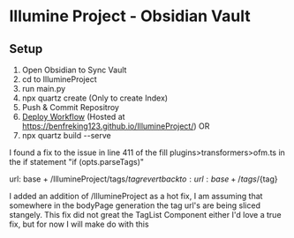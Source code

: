 # Illumine Project - Obsidian Vault



## Setup

1. Open Obsidian to Sync Vault
2. cd to IllumineProject
3. run main.py
2. npx quartz create (Only to create Index)
3. Push & Commit Repositroy
4. [Deploy Workflow](https://github.com/benfreking123/IllumineProject/actions/workflows/deploy.yml)
(Hosted at https://benfreking123.github.io/IllumineProject/)
OR
5. npx quartz build --serve



I found a fix to the issue in line 411 of the fill plugins>transformers>ofm.ts in the if statement "if (opts.parseTags)"

url: base + /IllumineProject/tags/${tag}
revert back to:
url: base + /tags/${tag}

I added an addition of /IllumineProject as a hot fix, I am assuming that somewhere in the bodyPage generation the tag url's are being sliced stangely. This fix did not great the TagList Component either
I'd love a true fix, but for now I will make do with this